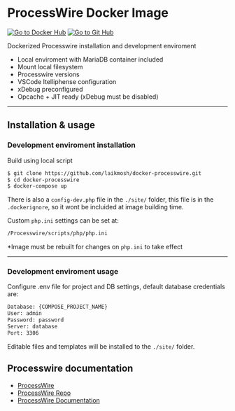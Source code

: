 # ProcessWire Docker Image

[![Go to Docker Hub](https://img.shields.io/badge/Docker%20Hub-%E2%86%92-blue.svg)](https://hub.docker.com/r/laikmosh/processwire-docker)
[![Go to Git Hub](https://img.shields.io/badge/Github%20repo-%E2%86%92-black.svg)](https://github.com/laikmosh/docker-processwire.git)

Dockerized Processwire installation and development enviroment

- Local enviroment with MariaDB container included
- Mount local filesystem
- Processwire versions
- VSCode Itelliphense configuration
- xDebug preconfigured
- Opcache + JIT ready (xDebug must be disabled)

---

## Installation & usage

### Development enviroment installation

Build using local script

```sh
$ git clone https://github.com/laikmosh/docker-processwire.git
$ cd docker-processwire
$ docker-compose up
```

There is also a `config-dev.php` file in the `./site/` folder, this file is in the `.dockerignore`, so it wont be incluided at image building time.

Custom `php.ini` settings can be set at:

```sh
/Processwire/scripts/php/php.ini
```

\*Image must be rebuilt for changes on `php.ini` to take effect

---

### Development enviroment usage

Configure .env file for project and DB settings, default database credentials are:

```sh
Database: {COMPOSE_PROJECT_NAME}
User: admin
Password: password
Server: database
Port: 3306
```

Editable files and templates will be installed to the `./site/` folder.

## Processwire documentation

- [ProcessWire](https://www.processwire.com)
- [ProcessWire Repo](https://github.com/processwire/)
- [ProcessWire Documentation](https://www.processwire.com/docs/)
